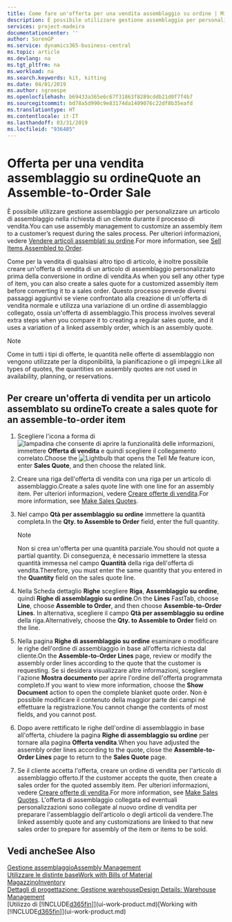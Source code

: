 ```yaml
---
title: Come fare un'offerta per una vendita assemblaggio su ordine | Microsoft Docs
description: È possibile utilizzare gestione assemblaggio per personalizzare un articolo di assemblaggio nella richiesta di un cliente durante il processo di vendita.
services: project-madeira
documentationcenter: ''
author: SorenGP
ms.service: dynamics365-business-central
ms.topic: article
ms.devlang: na
ms.tgt_pltfrm: na
ms.workload: na
ms.search.keywords: kit, kitting
ms.date: 04/01/2019
ms.author: sgroespe
ms.openlocfilehash: b69433a365e6c67f31863f8289cddb21d0f7f4b7
ms.sourcegitcommit: bd78a5d990c9e83174da1409076c22df8b35eafd
ms.translationtype: HT
ms.contentlocale: it-IT
ms.lasthandoff: 03/31/2019
ms.locfileid: "936485"
---
```

# <a name="quote-an-assemble-to-order-sale"></a><span data-ttu-id="b7632-103">Offerta per una vendita assemblaggio su ordine</span><span class="sxs-lookup"><span data-stu-id="b7632-103">Quote an Assemble-to-Order Sale</span></span>
<span data-ttu-id="b7632-104">È possibile utilizzare gestione assemblaggio per personalizzare un articolo di assemblaggio nella richiesta di un cliente durante il processo di vendita.</span><span class="sxs-lookup"><span data-stu-id="b7632-104">You can use assembly management to customize an assembly item to a customer’s request during the sales process.</span></span> <span data-ttu-id="b7632-105">Per ulteriori informazioni, vedere [Vendere articoli assemblati su ordine](assembly-how-to-sell-items-assembled-to-order.md).</span><span class="sxs-lookup"><span data-stu-id="b7632-105">For more information, see [Sell Items Assembled to Order](assembly-how-to-sell-items-assembled-to-order.md).</span></span>  

<span data-ttu-id="b7632-106">Come per la vendita di qualsiasi altro tipo di articolo, è inoltre possibile creare un'offerta di vendita di un articolo di assemblaggio personalizzato prima della conversione in ordine di vendita.</span><span class="sxs-lookup"><span data-stu-id="b7632-106">As when you sell any other type of item, you can also create a sales quote for a customized assembly item before converting it to a sales order.</span></span> <span data-ttu-id="b7632-107">Questo processo prevede diversi passaggi aggiuntivi se viene confrontato alla creazione di un'offerta di vendita normale e utilizza una variazione di un ordine di assemblaggio collegato, ossia un'offerta di assemblaggio.</span><span class="sxs-lookup"><span data-stu-id="b7632-107">This process involves several extra steps when you compare it to creating a regular sales quote, and it uses a variation of a linked assembly order, which is an assembly quote.</span></span>

> [!NOTE]  
>  <span data-ttu-id="b7632-108">Come in tutti i tipi di offerte, le quantità nelle offerte di assemblaggio non vengono utilizzate per la disponibilità, la pianificazione o gli impegni.</span><span class="sxs-lookup"><span data-stu-id="b7632-108">Like all types of quotes, the quantities on assembly quotes are not used in availability, planning, or reservations.</span></span>  

## <a name="to-create-a-sales-quote-for-an-assemble-to-order-item"></a><span data-ttu-id="b7632-109">Per creare un'offerta di vendita per un articolo assemblato su ordine</span><span class="sxs-lookup"><span data-stu-id="b7632-109">To create a sales quote for an assemble-to-order item</span></span>  
1.  <span data-ttu-id="b7632-110">Scegliere l'icona a forma di ![lampadina che consente di aprire la funzionalità delle informazioni](media/ui-search/search_small.png "Informazioni sull'operazione che si desidera eseguire"), immettere **Offerta di vendita** e quindi scegliere il collegamento correlato.</span><span class="sxs-lookup"><span data-stu-id="b7632-110">Choose the ![Lightbulb that opens the Tell Me feature](media/ui-search/search_small.png "Tell me what you want to do") icon, enter **Sales Quote**, and then choose the related link.</span></span>  
2.  <span data-ttu-id="b7632-111">Creare una riga dell'offerta di vendita con una riga per un articolo di assemblaggio.</span><span class="sxs-lookup"><span data-stu-id="b7632-111">Create a sales quote line with one line for an assembly item.</span></span> <span data-ttu-id="b7632-112">Per ulteriori informazioni, vedere [Creare offerte di vendita](sales-how-make-offers.md).</span><span class="sxs-lookup"><span data-stu-id="b7632-112">For more information, see [Make Sales Quotes](sales-how-make-offers.md).</span></span>  
3.  <span data-ttu-id="b7632-113">Nel campo **Qtà per assemblaggio su ordine** immettere la quantità completa.</span><span class="sxs-lookup"><span data-stu-id="b7632-113">In the **Qty. to Assemble to Order** field, enter the full quantity.</span></span>

    > [!NOTE]  
    >  <span data-ttu-id="b7632-114">Non si crea un'offerta per una quantità parziale.</span><span class="sxs-lookup"><span data-stu-id="b7632-114">You should not quote a partial quantity.</span></span> <span data-ttu-id="b7632-115">Di conseguenza, è necessario immettere la stessa quantità immessa nel campo **Quantità** della riga dell'offerta di vendita.</span><span class="sxs-lookup"><span data-stu-id="b7632-115">Therefore, you must enter the same quantity that you entered in the **Quantity** field on the sales quote line.</span></span>  

4.  <span data-ttu-id="b7632-116">Nella Scheda dettaglio **Righe** scegliere **Riga**, **Assemblaggio su ordine**, quindi **Righe di assemblaggio su ordine**.</span><span class="sxs-lookup"><span data-stu-id="b7632-116">On the **Lines** FastTab, choose **Line**, choose **Assemble to Order**, and then choose **Assemble-to-Order Lines**.</span></span> <span data-ttu-id="b7632-117">In alternativa, scegliere il campo **Qtà per assemblaggio su ordine** della riga.</span><span class="sxs-lookup"><span data-stu-id="b7632-117">Alternatively, choose the **Qty. to Assemble to Order** field on the line.</span></span>  
5.  <span data-ttu-id="b7632-118">Nella pagina **Righe di assemblaggio su ordine** esaminare o modificare le righe dell'ordine di assemblaggio in base all'offerta richiesta dal cliente.</span><span class="sxs-lookup"><span data-stu-id="b7632-118">On the **Assemble-to-Order Lines** page, review or modify the assembly order lines according to the quote that the customer is requesting.</span></span> <span data-ttu-id="b7632-119">Se si desidera visualizzare altre informazioni, scegliere l'azione **Mostra documento** per aprire l'ordine dell'offerta programmata completo.</span><span class="sxs-lookup"><span data-stu-id="b7632-119">If you want to view more information, choose the **Show Document** action to open the complete blanket quote order.</span></span> <span data-ttu-id="b7632-120">Non è possibile modificare il contenuto della maggior parte dei campi né effettuare la registrazione.</span><span class="sxs-lookup"><span data-stu-id="b7632-120">You cannot change the contents of most fields, and you cannot post.</span></span>  
6.  <span data-ttu-id="b7632-121">Dopo avere rettificato le righe dell'ordine di assemblaggio in base all'offerta, chiudere la pagina **Righe di assemblaggio su ordine** per tornare alla pagina **Offerta vendita**.</span><span class="sxs-lookup"><span data-stu-id="b7632-121">When you have adjusted the assembly order lines according to the quote, close the **Assemble-to-Order Lines** page to return to the **Sales Quote** page.</span></span>  
7.  <span data-ttu-id="b7632-122">Se il cliente accetta l'offerta, creare un ordine di vendita per l'articolo di assemblaggio offerto.</span><span class="sxs-lookup"><span data-stu-id="b7632-122">If the customer accepts the quote, then create a sales order for the quoted assembly item.</span></span> <span data-ttu-id="b7632-123">Per ulteriori informazioni, vedere [Creare offerte di vendita](sales-how-make-offers.md).</span><span class="sxs-lookup"><span data-stu-id="b7632-123">For more information, see [Make Sales Quotes](sales-how-make-offers.md).</span></span> <span data-ttu-id="b7632-124">L'offerta di assemblaggio collegata ed eventuali personalizzazioni sono collegate al nuovo ordine di vendita per preparare l'assemblaggio dell'articolo o degli articoli da vendere.</span><span class="sxs-lookup"><span data-stu-id="b7632-124">The linked assembly quote and any customizations are linked to that new sales order to prepare for assembly of the item or items to be sold.</span></span>  

## <a name="see-also"></a><span data-ttu-id="b7632-125">Vedi anche</span><span class="sxs-lookup"><span data-stu-id="b7632-125">See Also</span></span>  
[<span data-ttu-id="b7632-126">Gestione assemblaggio</span><span class="sxs-lookup"><span data-stu-id="b7632-126">Assembly Management</span></span>](assembly-assemble-items.md)  
[<span data-ttu-id="b7632-127">Utilizzare le distinte base</span><span class="sxs-lookup"><span data-stu-id="b7632-127">Work with Bills of Material</span></span>](inventory-how-work-BOMs.md)  
[<span data-ttu-id="b7632-128">Magazzino</span><span class="sxs-lookup"><span data-stu-id="b7632-128">Inventory</span></span>](inventory-manage-inventory.md)  
[<span data-ttu-id="b7632-129">Dettagli di progettazione: Gestione warehouse</span><span class="sxs-lookup"><span data-stu-id="b7632-129">Design Details: Warehouse Management</span></span>](design-details-warehouse-management.md)  
<span data-ttu-id="b7632-130">[Utilizzo di [!INCLUDE[d365fin](includes/d365fin_md.md)]](ui-work-product.md)</span><span class="sxs-lookup"><span data-stu-id="b7632-130">[Working with [!INCLUDE[d365fin](includes/d365fin_md.md)]](ui-work-product.md)</span></span>
